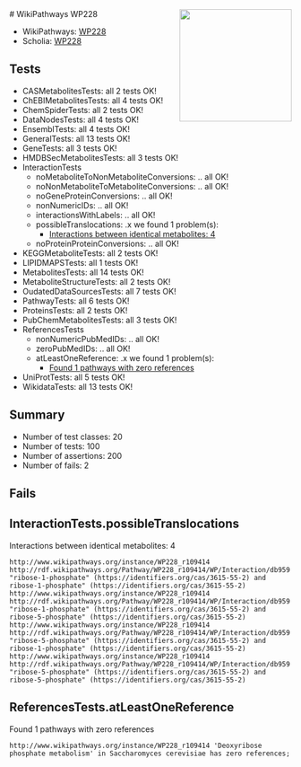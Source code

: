 <img style="float: right; width: 200px" src="https://upload.wikimedia.org/wikipedia/commons/thumb/8/83/Wplogo_with_text_500.png/640px-Wplogo_with_text_500.png" />
# WikiPathways WP228

* WikiPathways: [WP228](https://new.wikipathways.org/pathways/WP228)
* Scholia: [WP228](https://scholia.toolforge.org/wikipathways/WP228)
## Tests
* CASMetabolitesTests: all 2 tests OK!
* ChEBIMetabolitesTests: all 4 tests OK!
* ChemSpiderTests: all 2 tests OK!
* DataNodesTests: all 4 tests OK!
* EnsemblTests: all 4 tests OK!
* GeneralTests: all 13 tests OK!
* GeneTests: all 3 tests OK!
* HMDBSecMetabolitesTests: all 3 tests OK!
* InteractionTests
    * noMetaboliteToNonMetaboliteConversions: .. all OK!
    * noNonMetaboliteToMetaboliteConversions: .. all OK!
    * noGeneProteinConversions: .. all OK!
    * nonNumericIDs: .. all OK!
    * interactionsWithLabels: .. all OK!
    * possibleTranslocations: .x we found 1 problem(s):
        * [Interactions between identical metabolites: 4](#d59038c7)
    * noProteinProteinConversions: .. all OK!
* KEGGMetaboliteTests: all 2 tests OK!
* LIPIDMAPSTests: all 1 tests OK!
* MetabolitesTests: all 14 tests OK!
* MetaboliteStructureTests: all 2 tests OK!
* OudatedDataSourcesTests: all 7 tests OK!
* PathwayTests: all 6 tests OK!
* ProteinsTests: all 2 tests OK!
* PubChemMetabolitesTests: all 3 tests OK!
* ReferencesTests
    * nonNumericPubMedIDs: .. all OK!
    * zeroPubMedIDs: .. all OK!
    * atLeastOneReference: .x we found 1 problem(s):
        * [Found 1 pathways with zero references](#35eb778e)
* UniProtTests: all 5 tests OK!
* WikidataTests: all 13 tests OK!


## Summary

* Number of test classes: 20
* Number of tests: 100
* Number of assertions: 200
* Number of fails: 2

## Fails

<a name="d59038c7" />

## InteractionTests.possibleTranslocations

Interactions between identical metabolites: 4
```
http://www.wikipathways.org/instance/WP228_r109414 http://rdf.wikipathways.org/Pathway/WP228_r109414/WP/Interaction/db959 "ribose-1-phosphate" (https://identifiers.org/cas/3615-55-2) and 
ribose-1-phosphate" (https://identifiers.org/cas/3615-55-2)
http://www.wikipathways.org/instance/WP228_r109414 http://rdf.wikipathways.org/Pathway/WP228_r109414/WP/Interaction/db959 "ribose-1-phosphate" (https://identifiers.org/cas/3615-55-2) and 
ribose-5-phosphate" (https://identifiers.org/cas/3615-55-2)
http://www.wikipathways.org/instance/WP228_r109414 http://rdf.wikipathways.org/Pathway/WP228_r109414/WP/Interaction/db959 "ribose-5-phosphate" (https://identifiers.org/cas/3615-55-2) and 
ribose-1-phosphate" (https://identifiers.org/cas/3615-55-2)
http://www.wikipathways.org/instance/WP228_r109414 http://rdf.wikipathways.org/Pathway/WP228_r109414/WP/Interaction/db959 "ribose-5-phosphate" (https://identifiers.org/cas/3615-55-2) and 
ribose-5-phosphate" (https://identifiers.org/cas/3615-55-2)
```

<a name="35eb778e" />

## ReferencesTests.atLeastOneReference

Found 1 pathways with zero references
```
http://www.wikipathways.org/instance/WP228_r109414 'Deoxyribose phosphate metabolism' in Saccharomyces cerevisiae has zero references; 
```

